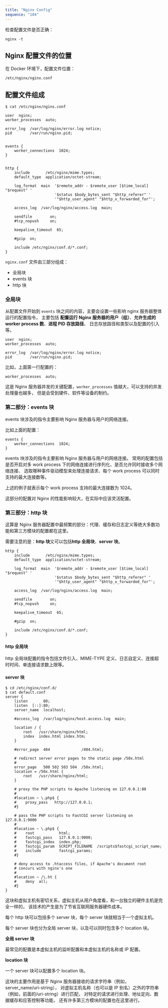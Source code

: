 ```yaml
---
title: "Nginx Config"
sequence: "104"
---
```


检查配置文件是否正确：

```text
nginx -t
```

## Nginx 配置文件的位置

在 Docker 环境下，配置文件位置：

```text
/etc/nginx/nginx.conf
```

## 配置文件组成

```text
$ cat /etc/nginx/nginx.conf 

user  nginx;
worker_processes  auto;

error_log  /var/log/nginx/error.log notice;
pid        /var/run/nginx.pid;


events {
    worker_connections  1024;
}


http {
    include       /etc/nginx/mime.types;
    default_type  application/octet-stream;

    log_format  main  '$remote_addr - $remote_user [$time_local] "$request" '
                      '$status $body_bytes_sent "$http_referer" '
                      '"$http_user_agent" "$http_x_forwarded_for"';

    access_log  /var/log/nginx/access.log  main;

    sendfile        on;
    #tcp_nopush     on;

    keepalive_timeout  65;

    #gzip  on;

    include /etc/nginx/conf.d/*.conf;
}
```

`nginx.conf` 文件由三部分组成：

- 全局块
- events 块
- http 块

### 全局块

从配置文件开始到 `events` 块之间的内容，主要会设置一些影响 nginx 服务器整体运行的配置指令，
主要包括 **配置运行 Nginx 服务器的用户（组）**、**允许生成的 worker process 数**、**进程 PID 存放路径**、
日志存放路径和类型以及配置的引入等。

```text
user  nginx;
worker_processes  auto;

error_log  /var/log/nginx/error.log notice;
pid        /var/run/nginx.pid;
```

比如，上面第一行配置的：

```text
worker_processes  auto;
```

这是 Nginx 服务器并发的关键配置，`worker_processes` 值越大，可以支持的并发处理量也越多，
但是会受到硬件、软件等设备的制约。

### 第二部分：events 块

events 块涉及的指令主要影响 Nginx 服务器与用户的网络连接。

比如上面的配置：

```text
events {
    worker_connections  1024;
}
```

events 块涉及的指令主要影响 Nginx 服务器与用户的网络连接。
常用的配置包括是否开启对多 work process 下的网络连接进行序列化、是否允许同时接收多个网络连接、
选取哪种事件驱动模型来处理连接请求、每个 work process 可以同时支持的最大连接数等。

上述的例子就表示每个 work process 支持的最大连接数为 1024。

这部分的配置对 Nginx 的性能影响较大，在实际中应该灵活配置。


### 第三部分：http 块

这算是 Nginx 服务器配置中最频繁的部分：代理、缓存和日志定义等绝大多数功能和第三方模块的配置都在这里。

需要注意的是：**http 块**又可以包括**http 全局块**、**server 块**。

```text
http {
    include       /etc/nginx/mime.types;
    default_type  application/octet-stream;

    log_format  main  '$remote_addr - $remote_user [$time_local] "$request" '
                      '$status $body_bytes_sent "$http_referer" '
                      '"$http_user_agent" "$http_x_forwarded_for"';

    access_log  /var/log/nginx/access.log  main;

    sendfile        on;
    #tcp_nopush     on;

    keepalive_timeout  65;

    #gzip  on;

    include /etc/nginx/conf.d/*.conf;
}
```

#### http 全局块

http 全局块配置的指令包括文件引入、MIME-TYPE 定义、日志自定义、连接超时时间、单连接请求数上限等。

#### server 块

```text
$ cd /etc/nginx/conf.d/
$ cat default.conf 
server {
    listen       80;
    listen  [::]:80;
    server_name  localhost;

    #access_log  /var/log/nginx/host.access.log  main;

    location / {
        root   /usr/share/nginx/html;
        index  index.html index.htm;
    }

    #error_page  404              /404.html;

    # redirect server error pages to the static page /50x.html
    #
    error_page   500 502 503 504  /50x.html;
    location = /50x.html {
        root   /usr/share/nginx/html;
    }

    # proxy the PHP scripts to Apache listening on 127.0.0.1:80
    #
    #location ~ \.php$ {
    #    proxy_pass   http://127.0.0.1;
    #}

    # pass the PHP scripts to FastCGI server listening on 127.0.0.1:9000
    #
    #location ~ \.php$ {
    #    root           html;
    #    fastcgi_pass   127.0.0.1:9000;
    #    fastcgi_index  index.php;
    #    fastcgi_param  SCRIPT_FILENAME  /scripts$fastcgi_script_name;
    #    include        fastcgi_params;
    #}

    # deny access to .htaccess files, if Apache's document root
    # concurs with nginx's one
    #
    #location ~ /\.ht {
    #    deny  all;
    #}
}
```

这块和虚拟主机有密切关系，虚拟主机从用户角度看，和一台独立的硬件主机是完全一样的，
该技术的产生是为了节省互联网服务器硬件成本。

每个 http 块可以包括多个 server 块，每个 server 块就相当于一个虚拟主机。

每个 server 块也分为全局 server 块，以及可以同时包含多个 location 块。

**全局 server 块**

最常见的配置是本虚拟主机的监听配置和本虚拟主机的名称或 IP 配置。

**location 块**

一个 server 块可以配置多个 location 块。

这块的主要作用是基于 Nginx 服务器接收的请求字符串（例如，server_name/uri-string），
对虚拟主机名称（也可以是 IP 别名）之外的字符串（例如，前面的/uri-string）进行匹配，
对特定的请求进行处理、地址定向、数据缓存和应答控制等功能，
还有许多第三方模块的配置也在这里进行。


